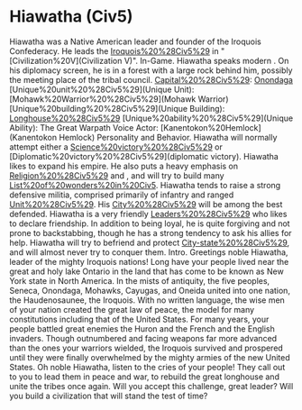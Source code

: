 # Hiawatha (Civ5)

Hiawatha was a Native American leader and founder of the Iroquois Confederacy. He leads the [Iroquois%20%28Civ5%29](Iroquois) in "[Civilization%20V](Civilization V)".
In-Game.
Hiawatha speaks modern . On his diplomacy screen, he is in a forest with a large rock behind him, possibly the meeting place of the tribal council.
[Capital%20%28Civ5%29](Capital): [Onondaga](Onondaga)
[Unique%20unit%20%28Civ5%29](Unique Unit): [Mohawk%20Warrior%20%28Civ5%29](Mohawk Warrior)
[Unique%20building%20%28Civ5%29](Unique Building): [Longhouse%20%28Civ5%29](Longhouse)
[Unique%20ability%20%28Civ5%29](Unique Ability): The Great Warpath
Voice Actor: [Kanentokon%20Hemlock](Kanentokon Hemlock)
Personality and Behavior.
Hiawatha will normally attempt either a [Science%20victory%20%28Civ5%29](scientific) or [Diplomatic%20victory%20%28Civ5%29](diplomatic victory).
Hiawatha likes to expand his empire. He also puts a heavy emphasis on [Religion%20%28Civ5%29](religion) and , and will try to build many [List%20of%20wonders%20in%20Civ5](wonders).
Hiawatha tends to raise a strong defensive militia, comprised primarily of infantry and ranged [Unit%20%28Civ5%29](units). His [City%20%28Civ5%29](cities) will be among the best defended.
Hiawatha is a very friendly [Leaders%20%28Civ5%29](leader) who likes to declare friendship. In addition to being loyal, he is quite forgiving and not prone to backstabbing, though he has a strong tendency to ask his allies for help.
Hiawatha will try to befriend and protect [City-state%20%28Civ5%29](city-states), and will almost never try to conquer them.
Intro.
Greetings noble Hiawatha, leader of the mighty Iroquois nations! Long have your people lived near the great and holy lake Ontario in the land that has come to be known as New York state in North America. In the mists of antiquity, the five peoples, Seneca, Onondaga, Mohawks, Cayugas, and Oneida united into one nation, the Haudenosaunee, the Iroquois. With no written language, the wise men of your nation created the great law of peace, the model for many constitutions including that of the United States. For many years, your people battled great enemies the Huron and the French and the English invaders. Though outnumbered and facing weapons far more advanced than the ones your warriors wielded, the Iroquois survived and prospered until they were finally overwhelmed by the mighty armies of the new United States.
Oh noble Hiawatha, listen to the cries of your people! They call out to you to lead them in peace and war, to rebuild the great longhouse and unite the tribes once again. Will you accept this challenge, great leader? Will you build a civilization that will stand the test of time?